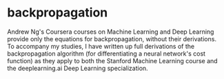 # backpropagation

Andrew Ng's Coursera courses on Machine Learning and Deep Learning provide only the equations for backpropagation, without their derivations. To accompany my studies, I have written up full derivations of the backpropagation algorithm (for differentiating a neural network's cost function) as they apply to both the Stanford Machine Learning course and the deeplearning.ai Deep Learning specialization.

